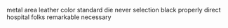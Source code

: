 metal area leather color standard die never selection black properly direct hospital folks remarkable necessary